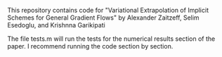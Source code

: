 This repository contains code for "Variational Extrapolation of Implicit Schemes for General Gradient Flows" by Alexander Zaitzeff, Selim Esedoglu, and Krishnna Garikipati

The file tests.m will run the tests for the numerical results section of the paper. I recommend running the code section by section.
